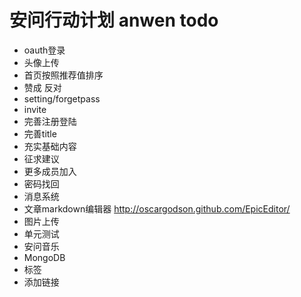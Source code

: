 安问行动计划 anwen todo
========

* oauth登录
* 头像上传
* 首页按照推荐值排序
* 赞成 反对
* setting/forgetpass
* invite
* 完善注册登陆
* 完善title
* 充实基础内容
* 征求建议
* 更多成员加入
* 密码找回
* 消息系统
* 文章markdown编辑器 http://oscargodson.github.com/EpicEditor/
* 图片上传
* 单元测试
* 安问音乐
* MongoDB
* 标签
* 添加链接




